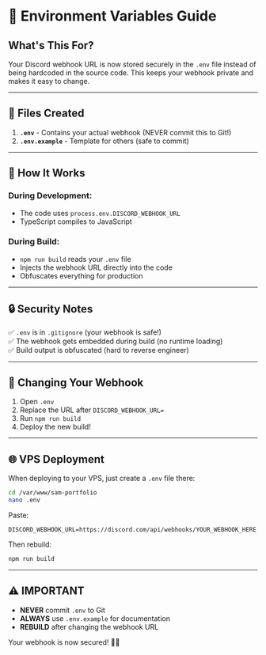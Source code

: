 # 🔐 Environment Variables Guide

## What's This For?

Your Discord webhook URL is now stored securely in the `.env` file instead of being hardcoded in the source code. This keeps your webhook private and makes it easy to change.

---

## 📁 Files Created

1. **`.env`** - Contains your actual webhook (NEVER commit this to Git!)
2. **`.env.example`** - Template for others (safe to commit)

---

## 🚀 How It Works

### During Development:
- The code uses `process.env.DISCORD_WEBHOOK_URL`
- TypeScript compiles to JavaScript

### During Build:
- `npm run build` reads your `.env` file
- Injects the webhook URL directly into the code
- Obfuscates everything for production

---

## 🔒 Security Notes

✅ `.env` is in `.gitignore` (your webhook is safe!)  
✅ The webhook gets embedded during build (no runtime loading)  
✅ Build output is obfuscated (hard to reverse engineer)

---

## 📝 Changing Your Webhook

1. Open `.env`
2. Replace the URL after `DISCORD_WEBHOOK_URL=`
3. Run `npm run build`
4. Deploy the new build!

---

## 🌐 VPS Deployment

When deploying to your VPS, just create a `.env` file there:

```bash
cd /var/www/sam-portfolio
nano .env
```

Paste:
```
DISCORD_WEBHOOK_URL=https://discord.com/api/webhooks/YOUR_WEBHOOK_HERE
```

Then rebuild:
```bash
npm run build
```

---

## ⚠️ IMPORTANT

- **NEVER** commit `.env` to Git
- **ALWAYS** use `.env.example` for documentation
- **REBUILD** after changing the webhook URL

Your webhook is now secured! 🔐✨
